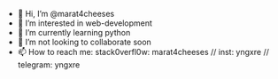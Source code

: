 - 👋 Hi, I’m @marat4cheeses
- 👀 I’m interested in web-development
- 🌱 I’m currently learning python
- 💞️ I’m not looking to collaborate soon
- 📫 How to reach me: stack0verfl0w: marat4cheeses // inst: yngxre // telegram: yngxre

<!---
marat4cheeses/marat4cheeses is a ✨ special ✨ repository because its `README.md` (this file) appears on your GitHub profile.
You can click the Preview link to take a look at your changes.
--->
